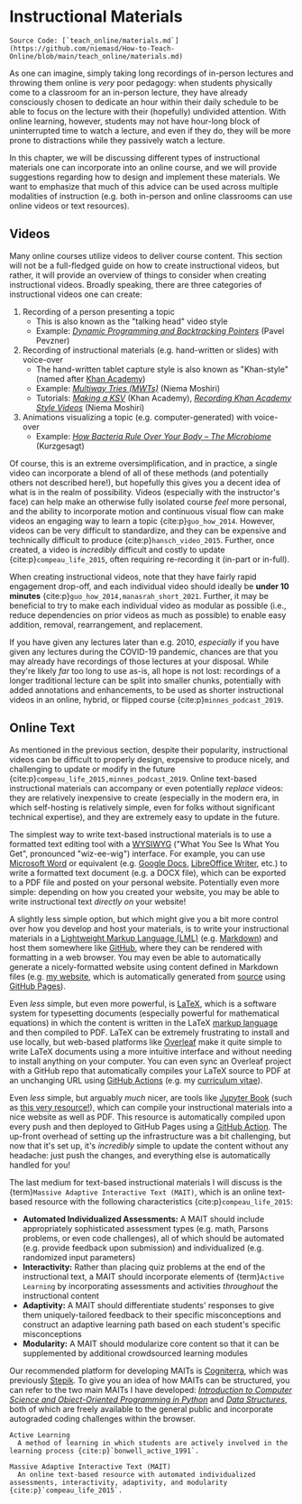 # Instructional Materials

```{note}
Source Code: [`teach_online/materials.md`](https://github.com/niemasd/How-to-Teach-Online/blob/main/teach_online/materials.md)
```

As one can imagine,
simply taking long recordings of in-person lectures and throwing them online is *very* poor pedagogy:
when students physically come to a classroom for an in-person lecture,
they have already consciously chosen to dedicate an hour within their daily schedule
to be able to focus on the lecture with their (hopefully) undivided attention.
With online learning, however,
students may not have hour-long block of uninterrupted time to watch a lecture,
and even if they do,
they will be more prone to distractions while they passively watch a lecture.

In this chapter,
we will be discussing different types of instructional materials one can incorporate into an online course,
and we will provide suggestions regarding how to design and implement these materials.
We want to emphasize that much of this advice can be used across multiple modalities of instruction
(e.g. both in-person and online classrooms can use online videos or text resources).

## Videos

Many online courses utilize videos to deliver course content.
This section will not be a full-fledged guide on how to create instructional videos,
but rather,
it will provide an overview of things to consider when creating instructional videos.
Broadly speaking,
there are three categories of instructional videos one can create:

1. Recording of a person presenting a topic
    * This is also known as the "talking head" video style
    * Example: [*Dynamic Programming and Backtracking Pointers*](https://www.youtube.com/watch?v=UqcWr1qqjFA&list=PLQ-85lQlPqFNmbPEsMoxb5dM5qtRaVShn&index=5) (Pavel Pevzner)
2. Recording of instructional materials (e.g. hand-written or slides) with voice-over
    * The hand-written tablet capture style is also known as "Khan-style" (named after [Khan Academy](https://www.khanacademy.org/))
    * Example: [*Multiway Tries (MWTs)*](https://www.youtube.com/watch?v=39PVhxUp8P8&list=PLM_KIlU0WoXmkV4QB1Dg8PtJaHTdWHwRS&index=48) (Niema Moshiri)
    * Tutorials: [*Making a KSV*](https://youtu.be/Ohu-5sVux28?si=RU-p4XGUYXkg8TDG) (Khan Academy),
                 [*Recording Khan Academy Style Videos*](https://github.com/niemasd/teaching/blob/master/Tutorials/VideosKhanAcademy.md) (Niema Moshiri)
3. Animations visualizing a topic (e.g. computer-generated) with voice-over
    * Example: [*How Bacteria Rule Over Your Body – The Microbiome*](https://youtu.be/VzPD009qTN4?si=EPoB07fnoC1szFjX) (Kurzgesagt)

Of course, this is an extreme oversimplification,
and in practice,
a single video can incorporate a blend of all of these methods
(and potentially others not described here!),
but hopefully this gives you a decent idea of what is in the realm of possibility.
Videos (especially with the instructor's face)
can help make an otherwise fully isolated course *feel* more personal,
and the ability to incorporate motion and continuous visual flow
can make videos an engaging way to learn a topic {cite:p}`guo_how_2014`.
However, videos can be very difficult to standardize,
and they can be expensive and technically difficult to produce {cite:p}`hansch_video_2015`.
Further, once created,
a video is *incredibly* difficult and costly to update {cite:p}`compeau_life_2015`,
often requiring re-recording it
(in-part or in-full).

When creating instructional videos,
note that they have fairly rapid engagement drop-off,
and each individual video should ideally be **under 10 minutes**
{cite:p}`guo_how_2014,manasrah_short_2021`.
Further, it may be beneficial to try to make each individual video as modular as possible
(i.e., reduce dependencies on prior videos as much as possible)
to enable easy addition, removal, rearrangement, and replacement.

If you have given any lectures later than e.g. 2010,
*especially* if you have given any lectures during the COVID-19 pandemic,
chances are that you may already have recordings of those lectures at your disposal.
While they're likely *far* too long to use as-is,
all hope is not lost:
recordings of a longer traditional lecture can be split into smaller chunks,
potentially with added annotations and enhancements,
to be used as shorter instructional videos in an online,
hybrid, or flipped course {cite:p}`minnes_podcast_2019`.

## Online Text

As mentioned in the previous section,
despite their popularity,
instructional videos can be difficult to properly design,
expensive to produce nicely,
and challenging to update or modify in the future {cite:p}`compeau_life_2015,minnes_podcast_2019`.
Online text-based instructional materials can accompany or even potentially *replace* videos:
they are relatively inexpensive to create
(especially in the modern era,
in which self-hosting is relatively simple,
even for folks without significant technical expertise),
and they are extremely easy to update in the future.

The simplest way to write text-based instructional materials is to use a formatted text editing tool with a
[WYSIWYG](https://en.wikipedia.org/wiki/WYSIWYG) ("What You See Is What You Get", pronounced "wiz-ee-wig") interface.
For example, you can use [Microsoft Word](https://en.wikipedia.org/wiki/Microsoft_Word) or equivalent
(e.g. [Google Docs](https://docs.google.com/), [LibreOffice Writer](https://www.libreoffice.org/discover/writer/), etc.)
to write a formatted text document (e.g. a DOCX file),
which can be exported to a PDF file and posted on your personal website.
Potentially even more simple:
depending on how you created your website,
you may be able to write instructional text *directly on* your website!

A slightly less simple option,
but which might give you a bit more control over how you develop and host your materials,
is to write your instructional materials in a [Lightweight Markup Language (LML)](https://en.wikipedia.org/wiki/Lightweight_markup_language)
(e.g. [Markdown](https://en.wikipedia.org/wiki/Markdown))
and host them somewhere like [GitHub](https://github.com/),
where they can be rendered with formatting in a web browser.
You may even be able to automatically generate a nicely-formatted website using content defined in Markdown files
(e.g. [my website](https://niema.net),
which is automatically generated from [source](https://github.com/niemasd/niemasd.github.io)
using [GitHub Pages](https://pages.github.com/)).

Even *less* simple,
but even more powerful,
is [LaTeX](https://en.wikipedia.org/wiki/LaTeX),
which is a software system for typesetting documents
(especially powerful for mathematical equations)
in which the content is written in the LaTeX [markup language](https://en.wikipedia.org/wiki/Markup_language)
and then compiled to PDF.
LaTeX can be extremely frustrating to install and use locally,
but web-based platforms like [Overleaf](https://www.overleaf.com/)
make it quite simple to write LaTeX documents using a more intuitive interface
and without needing to install anything on your computer.
You can even sync an Overleaf project with a GitHub repo that automatically compiles your LaTeX source
to PDF at an unchanging URL using [GitHub Actions](https://github.com/features/actions)
(e.g. my [curriculum vitae](https://github.com/niemasd/curriculum-vitae)).

Even *less* simple,
but arguably *much* nicer,
are tools like [Jupyter Book](https://jupyterbook.org/)
(such as [this very resource!](https://github.com/niemasd/How-to-Teach-Online)),
which can compile your instructional materials into a nice website as well as PDF.
This resource is automatically compiled upon every push and then deployed to GitHub Pages
using a [GitHub Action](https://github.com/niemasd/How-to-Teach-Online/blob/main/.github/workflows/deploy.yml).
The up-front overhead of setting up the infrastructure was a bit challenging,
but now that it's set up,
it's *incredibly* simple to update the content without any headache:
just push the changes,
and everything else is automatically handled for you!

The last medium for text-based instructional materials I will discuss is the
{term}`Massive Adaptive Interactive Text (MAIT)`,
which is an online text-based resource with the following characteristics {cite:p}`compeau_life_2015`:

* **Automated Individualized Assessments:** A MAIT should include appropriately sophisticated assessment types (e.g. math, Parsons problems, or even code challenges),
  all of which should be automated (e.g. provide feedback upon submission) and individualized (e.g. randomized input parameters)
* **Interactivity:** Rather than placing quiz problems at the end of the instructional text, a MAIT should incorporate elements of {term}`Active Learning`
  by incorporating assessments and activities *throughout* the instructional content
* **Adaptivity:** A MAIT should differentiate students' responses to give them uniquely-tailored feedback to their specific misconceptions
  and construct an adaptive learning path based on each student's specific misconceptions
* **Modularity:** A MAIT should modularize core content so that it can be supplemented by additional crowdsourced learning modules

Our recommended platform for developing MAITs is [Cogniterra](https://cogniterra.org),
which was previously [Stepik](https://stepik.org/).
To give you an idea of how MAITs can be structured,
you can refer to the two main MAITs I have developed:
[*Introduction to Computer Science and Object-Oriented Programming in Python*](https://cogniterra.org/326)
and [*Data Structures*](https://cogniterra.org/330),
both of which are freely available to the general public and incorporate autograded coding challenges within the browser.

```{glossary}
Active Learning
  A method of learning in which students are actively involved in the learning process {cite:p}`bonwell_active_1991`.

Massive Adaptive Interactive Text (MAIT)
  An online text-based resource with automated individualized assessments, interactivity, adaptivity, and modularity {cite:p}`compeau_life_2015`.
```

